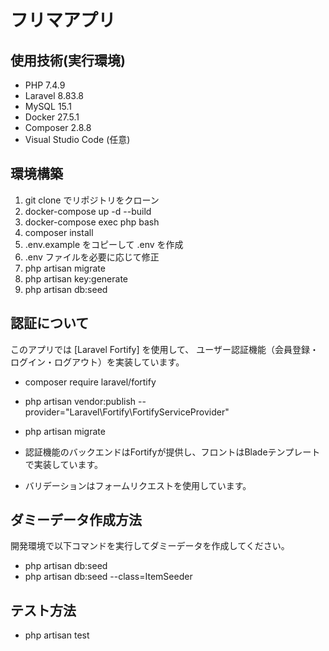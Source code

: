 # フリマアプリ

## 使用技術(実行環境)

- PHP 7.4.9
- Laravel 8.83.8
- MySQL 15.1
- Docker 27.5.1
- Composer 2.8.8
- Visual Studio Code (任意)

## 環境構築

1. git clone でリポジトリをクローン
2. docker-compose up -d --build
3. docker-compose exec php bash
4. composer install
5. .env.example をコピーして .env を作成
6. .env ファイルを必要に応じて修正
7. php artisan migrate
8. php artisan key:generate
9. php artisan db:seed

## 認証について

このアプリでは [Laravel Fortify] を使用して、
ユーザー認証機能（会員登録・ログイン・ログアウト）を実装しています。

- composer require laravel/fortify
- php artisan vendor:publish --provider="Laravel\Fortify\FortifyServiceProvider"
- php artisan migrate

- 認証機能のバックエンドはFortifyが提供し、フロントはBladeテンプレートで実装しています。
- バリデーションはフォームリクエストを使用しています。

## ダミーデータ作成方法

開発環境で以下コマンドを実行してダミーデータを作成してください。

- php artisan db:seed
- php artisan db:seed --class=ItemSeeder

## テスト方法

- php artisan test


